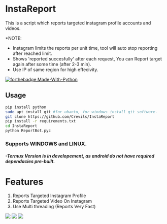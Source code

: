 # InstaReport
This is a script which reports targeted instagram profile accounts and videos. 

*NOTE:
- Instagram limits the reports per unit time, tool will auto stop reporting after reached limit. 
- Shows 'reported succesfully' after each request, You can Report target again after some time (after 2-3 min). 
- Use IP of same region for high effecivity. 

[![forthebadge Made-With-Python](http://ForTheBadge.com/images/badges/made-with-python.svg)](https://www.python.org/)

## Usage 
```bash
pip install python
sudo apt install git #for ubantu, for windows install git software.
git clone https://github.com/Crevils/InstaReport
pip install -r requirements.txt
cd InstaReport
python ReportBot.pyc
```
### Supports WINDOWS and LINUX. 
##### -Termux Version is in developement, as android do not have required dependacies pre-built. 

# Features 
1. Reports Targeted Instagram Profile
2. Reports Targeted Video On Instagram
3. Use Multi threading (Reports Very Fast)


<a href="https://t.me/hackerExploits"><img src="https://img.shields.io/badge/Join-Telegram%20Channel-red.svg?logo=Telegram"></a>
<a href="https://t.me/hacker_Chatroom"><img src="https://img.shields.io/badge/Join-Telegram%20Group-blue.svg?logo=telegram"></a>
<a href="https://www.youtube.com/watch?v=7Z2dhGSUrT4"><img src="https://img.shields.io/badge/Video%20Tutorial-red.svg?logo=Youtube"></a>

